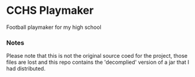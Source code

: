 # CCHS Playmaker
Football playmaker for my high school

### Notes
Please note that this is not the original source coed for the project, those files are lost and this repo contains the 
'decomplied' version of a jar that I had distributed. 
